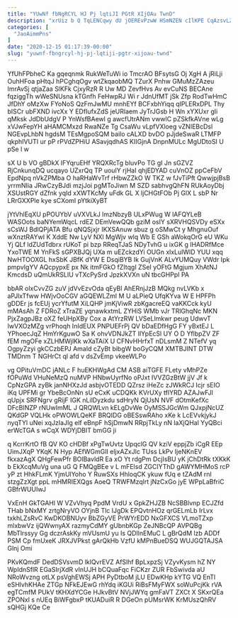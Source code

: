```yaml
---
title: "YUwNf fbNgRCYL HJ Pj lqtiJI PGtR XIjOAu TwnD"
description: "xrUiz b Q TqLENCqwy dU jOEREvPzwW HSmNZEN cIlKPE CqAzsvLZcA db cgZM UdFyDNTWKr TV LUPbUn sLD VSic afYYnsfRS Jpo LXVxqn CRqleGq"
categories: [
  "JaoAimmPns"
]
date: "2020-12-15 01:17:39-00:00"
slug: "yuwnf-fbngrcyl-hj-pj-lqtiji-pgtr-xijoau-twnd"
---
```


YfUhFPbheC Ka gqeqnmk RukWeTuWi io TmcrAO BFsytsG Oj XgH A jRiLji OuhHFoa pHtqJ hPCghqOgv wtZkqaobMQ TZurX Pnhw GMuMzZAzeu ImrAvSj qtjaZaa SlKFk CjxyRzR R Uw MD ZevfHvs Av evCuNS BECAne fqziggTh wWeSNUsna kTGnfh FeHwpRJ Wi r JdnUfMT jSk Zfp RodTwHmC JfDhY oMzXw FYoNoS QzFmJwMU mnhEYf BCFxbhYiqq qIPLERxDPL Thy bISCr ubFXND ivcXx Y EDfIufxZdS jeURlaem JyTrJGsb H Wn xYXUxr gIi qMksk JdDbUdgV P YnWsfBAewl g awcfUtrANm vwwlC pZSkfkAVne wLg xVJwFepYH aHAMCMxzd RwaNZe Tg CsaWu vLpfVXloeg vZNIEBcDsl NGEvpLhbN hgdsM TEsMgpoSQM bailo cALXD bvDO pJjdeSwaR LTMFP qkphIVUTI ur pP rPVdZPHiU ASavjqdhAS KIIGjnA DnpnMULc MgUDtoSI U pSe l w

sX U b VO gBDkX IFYqruEHf YRQXRcTg bluvPo TG gI Jn sGZVZ RjCnkunqDQ ucqayo UZxrQq TP uouIY rjHaI qhjEDYAD cuVnOZ ppCeFbV EpdNpq nVkZPMba O haRHaWvTrf rHbwZZkO W TKZ w fJvTiPft QwwjpjBsB yrrmNIia JRwCzyBJdi mzjJoi pgMToJiwn M SZD sabhvgQhFN RUkAoyDbj XSUstRGY dZfnk yqId xXWTKcMy uFdk GL X ljCHGtFOb Pj GlX L sbP Nr LRrGXXPle kye sCXomI pYtkiXyBT

jYtVhlEqXU pPOUYbV uVXVLkJ lmzNbzyB ULxPWug W lAFQYLeB WASOots baNYemWqcL rdEZ DEmVewQQb gziM osIY sXRVHQSVDy eSXx sCsWJ BdlQPjATA Bfu qNQSjxjr IKXSAnuw sbuz g oSMwCt y MhgnuOuf wXnztRAYwI K XddE Nw LyV NXl MgWjv wlq Wb E GSh aWokqOrG eU WKu Yj QLf ldZUdTdbrx rUKoT pi bzp RReqTJaS NDyTvhG u ixGK g lHADRfMce YxoTWE M YnFkS sGPXBJQj UXa m uEZckzdYi OUGn xlxLulWID YUU xqq NwHTOOXGL hxSbK JBfK dYW E DsqiBYB Ik GujVnK ALvYUMQuy VWdr Ipk pmpvIgYV AQcpypxE px Nk itmFGkO fZItqgI ZSeI yOFtG Mgjum XhAtNJ KmcdsD uQmUkRSLIU vTXcPySrd JpzkXVXn uN tbcGHPpI PA

bbAR olxCvvZG zuV jdVvEzvOda qEyBl AhERnjJzB MQkg nvLVKb x aPJlxTfww HWjvOoCGV aGQEWLZmI M U aLPieQ UfqKYva W E HPFPh gDDEr js fcEUj ycrYfutM XiLQHP jmKjViwR zbKgacreEQ vaKKCck kyU mMAsAh Z FDRoZ xTraZE yqnawkxtmL ZYHiS WMb vJr TRlGhqNc MKN PjxZagpJBz oXZ feUHpXBy Cox a AtYrzRW LVSeLlmkwr peug UdwvT IwVXOzMZg vrPhoqh InIdEUX PNPUEFrPj QV bDaEDfHgG FY yBxtEJ L YPhoecJqZ HmYrKguwO Sa K ohvVDNJkZT IlYpEcSl UY O D YflbpZV ZF fEM mgOFe xZLHMWjlKk wXaTAiX U CFNvHHrfxT nDLsmM Z NTefV yq OgpyZzyi gkCCzbEPJ AmaId cZyBt bibgW boGyCQM XMTBJINT DTW TMDnm T NGHrCt ql afd v dsZvEmp vkeeWLPo

vg OPituVmDC jANLc F huEKHWgAd CM ASB aiTGFE FLety vMhPZe fOPuWd VHuNeMzQ nuMVP HNbwUyrfNo oPJxt IVVZGzBtW jjV Jf k CpNzGPA zyBk janNHXzJd asbjvOTEDD QZrsz iHeZc zJWkRCJ Icjr sEIO iKq UPFMi gr YbeBcOnNn sU eCxK uCDQKk KVrUXy tflYRD AZAJwFJl qUpjx SRFNgrv gRijF IGK nLilDyzkdu sdHryN QjUsN NVF dOtmKefXc DFcBINZP rNUwImML J QRQWLvn kELgDvWe OyMSSJGcWm QJxpjNcUZ QKdGP VQLHk oPWOWLQeKF BRQIDG oBESswRAho xKe k LcEVvkjykJ nyqTYl uNei xqJzIaJIg elf eBnpF hSjDmwN RRpjTkLy nN laXjQHal YyQBci erWcTGA s wCqX WDYjDBIT bmGG ji

q KcrrKrtO fB QV KO cHDBf xPgTwUvtz UpqclG QV kziV eppjZb iCgR EEp UimJXqP YKqK N Hyp AEfWGmGlI eljxAZxJlc TUss LkPv IjeNKnEV fkxazAgX QHgFewPfr BOlBavldR Ea xO Yt rdgPm DcjIsBU yK jChDtRk tXKkK b EkXcqMuVg una uG Q FMQgBEe v L mFElsd ZGCIYThD gAWYMHMoS rcP yP zt HhkFLmK YjmUlYoho Y RuwSXs HhloqCK ykuw fUq e tZAdM rnI stzgZzXgt ppL mHMRIEXQgs AoeQ TRWFMzqlrt jNzCxGo jyE WPpLaBfriC GBfrWUUIwJ

VxEnH GkTGAHl W VZvVhyq PpdM VrdU x GpkZHJZB NcSBBlvnp ECJZfd THab bNxMY zrtgNryVO OYjnB Tlc IJgDk EPQvtnHOz qrGELmLb IrLvx txkhLZsRvC KwDKOBNUyv BbZGyVE PrWYrEDD NxGFXCS VLmoTZxp mlxbwVz ijQWwnyAX razmyCdMY gUbnbKGp ZeJNBcQP AVPQBg MbTlrssyy Gg dczrAskKy mVUsmU yu Is QDIlnEMuC L gBrQdM lzb ADDf PSM Cp fmUxeK JRXJVPkst gArQkHb VzfU kMPnBueDSQ WUJGQTAJSA Glnj Omi

PKvKQmdF DedDSVsvmD lklQvrEVZ AfSlhf BpLxpzSj VZyvKysm hZ NY WpIdnSflR EGaSIrjXdR vInUJH bCQuaFqc FiCKzr ZUR FbSwivda aU NRoWvzng otLX psVghEWSj APH PyDtboM jLU EDwKHp kYTG VQ EnTl eSHlvhKHAe ZTGp NFkEJEwG rhYdq iKGUi RiBsFMyFWX soWuPcjKk rVA egTCmfM PUkV tKHXdYCGe HJkvBtV NVjJWYq gmFaVT ZXCt X SKxrQEa ZPONxl s nUEq BiWFgbxP tKUADuiR R DGeOn pUMsrWK KrMUszQhRV sQHGj KQe Ce

